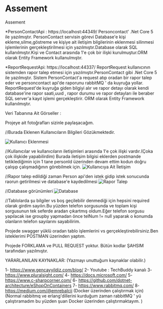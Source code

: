 # Assement
Assement

*PersonContactApi : https://localhost:44349/
Personcontact' .Net Core 5 ile yazılmıştır. PersonContact servisin görevi Database'e kişi ekleme,silme,göstreme ve kişiye ait iletişim bilgilerinin eklenmesi silinmesi işlemlerinin gerçekleştirilmesi için yazılmıştır.Database olarak SQL kullanılmıştır.Kişi ve Contact arasında 1'e çok bir ilişki kurulmuştur.ORM olarak Entity Framework kullanulmıştır.

*ReportRequestApi: https://localhost:44337/
ReportRequest kullanıcının sistemden rapor talep etmesi için yazılmıştır.PersonContact gibi .Net Core 5 ile yazılmıştır. Sistem PersonContact'a request atıp oradan bir rapor talep eder ve personcontact api'de raporunu rabbitMQ ' da kuyruğa yollar. ReportRequest'de kuyruğa giden bilgiyi alır ve rapor detayı olarak kendi database'ine rapor saati,uuıd , rapor durumu ve rapor detayları ile beraber SQL server'a kayıt işlemi gerçekleştirir. ORM olarak Entity Framework kullanılmıştır.

Veri Tabanına Ait Görseller :

Projeye ait fotoğrafları sizinle paylaşacağım.

//Burada Eklenen Kullanıcıların Bilgileri Gözükmektedir.

![Kullanıcı Eklenmesi](https://user-images.githubusercontent.com/83523992/156642001-94e8e327-4214-4d44-aac4-dd4ab09adbd9.jpg)

//Kullanıcılar ve kullanıcıların iletişimleri arasında 1'e çok ilişki vardır.(Çoka çok ilişkide yapabilirdim) Burada iletişim bilgisi eklerden postmande tetiklediğimin için 1 tane personId üzerinden devam ettim kodun doğru çalışıp çalışmadığının görebilmek için.
![Kullanıcıya Ait İletişim](https://user-images.githubusercontent.com/83523992/156642039-0ed481a7-416c-4aef-8031-a487d09cca6e.jpg)

//Rapor talep edildiği zaman Person api'den istek gidip istek sonucunda raorun getirilmesi ve database'e kaydedilmesi
![Rapor Talep ](https://user-images.githubusercontent.com/83523992/156642060-c58ad7f8-619a-4e82-96d2-3cd943194a95.jpg)

//Database görünümleri
![Database ](https://user-images.githubusercontent.com/83523992/156642081-95b8b229-9cc8-46c5-b679-0df2d991e6a5.jpg)

//Tablolarda şu bilgiler vs boş geçilebilir denmediği için hepsini required olarak girdim sayılırı.Bu yüzden telefon sorgusunda ve toplam kişi sorgusunun tek seferde
aradan çıkartmış oldum.Eğer telefon sorgusu yapılacak ise groupby yapmadan önce telNum != null yaparak o konumda olanların telefon sayılarını sayabilirim.

Projede swagger yüklü oradan tablo işlemlerini vs gerçekleştirebilirsiniz.Ben isteklerimi POSTMAN üzerinden yaptım.

Projede FORKLAMA ve PULL REQUEST yoktur. Bütün kodlar ŞAHSIM tarafından yazılmıştır.

YARARLANILAN KAYNAKLAR: (Yazmayı unuttuğum kaynaklar olabilir.)

1- https://www.gencayyildiz.com/blog/
2- Youtube : TechBuddy kanalı
3- https://www.pluralsight.com/
4- https://docs.microsoft.com/
5- https://www.c-sharpcorner.com/
6- https://github.com/dotnet-architecture/eShopOnContainers
7- https://www.rabbitmq.com/
8- https://medium.com/@emrebalcii (Docker üzerinden çalıştırmak için) (Normal rabbitmq ve erlang'dillerini kurduğum zaman rabbitMQ ' yü çalıştıramadım bu yüzden şuan Docker üzerinden çalıştırmaktayım. )


